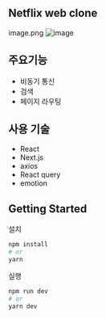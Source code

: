 ## Netflix web clone

image.png
![image](https://user-images.githubusercontent.com/77627957/224488164-0d81255c-3e6e-4560-a39a-05b8607dcfef.png)


## 주요기능

* 비동기 통신
* 검색
* 페이지 라우팅

## 사용 기술

* React
* Next.js
* axios
* React query
* emotion

## Getting Started

설치
```bash
npm install
# or
yarn
```

실행
```bash
npm run dev
# or
yarn dev
```
